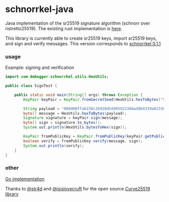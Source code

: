 
# schnorrkel-java

Java implementation of the sr25519 signature algorithm (schnorr over ristretto25519). The existing rust implementation is [here](https://github.com/w3f/schnorrkel).

This library is currently able to create sr25519 keys, import sr25519 keys, and sign and verify messages. This version corresponds to [schnorrkel 0.1.1](https://docs.rs/schnorrkel/0.1.1/schnorrkel/)


### usage

Example: signing and verification

```java
import com.debuggor.schnorrkel.utils.HexUtils;

public class SignTest {

    public static void main(String[] args) throws Exception {
        KeyPair keyPair = KeyPair.fromSecretSeed(HexUtils.hexToBytes("579d7aa286b37b800b95fe41adabbf0c2a577caf2854baeca98f8fb242ff43ae"));

        String payload = "000400ffa6158c2b928d5d495922366ad9b4339a023366b322fb22f4db12751e0ea93f5ca10fa50300005ffdae0956deb76e40b94af6e990717a7f8956a1920007739ff4b901f386";
        byte[] message = HexUtils.hexToBytes(payload);
        Signature signature = keyPair.sign(message);
        byte[] sign = signature.to_bytes();
        System.out.println(HexUtils.bytesToHex(sign));

        KeyPair fromPublicKey = KeyPair.fromPublicKey(keyPair.getPublicKey().toPublicKey());
        boolean verify = fromPublicKey.verify(message, sign);
        System.out.println(verify);
    }
}
```


### other 

[Go implementation](https://github.com/ChainSafe/go-schnorrkel)

Thanks to [@str4d](https://github.com/str4d) and [@isislovecruft](https://github.com/isislovecruft) for the open source [Curve25519 library](https://github.com/cryptography-cafe/curve25519-elisabeth/)






